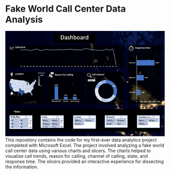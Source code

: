 # Fake World Call Center Data Analysis
![Image](Screenshot.png)
This repository contains the code for my first-ever data analytics project completed with Microsoft Excel. The project involved analyzing a fake world call center data using various charts and slicers. The charts helped to visualize call trends, reason for calling, channel of calling, state, and response time. The slicers provided an interactive experience for dissecting the information.
